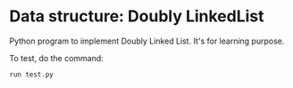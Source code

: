# Data structure: Doubly LinkedList

 Python program to implement Doubly Linked List. It's for learning purpose. 
 
 To test, do the command:
```
run test.py
```
